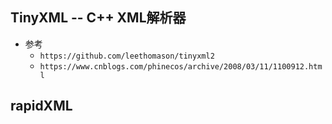 ## TinyXML -- C++ XML解析器

+ 参考
  + `https://github.com/leethomason/tinyxml2`
  + `https://www.cnblogs.com/phinecos/archive/2008/03/11/1100912.html`

## rapidXML